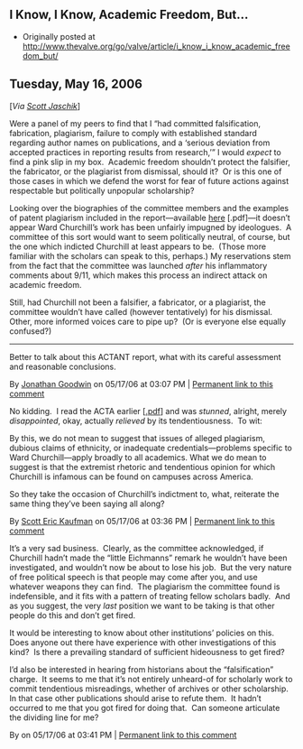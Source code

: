 ## I Know, I Know, Academic Freedom, But…

 * Originally posted at http://www.thevalve.org/go/valve/article/i_know_i_know_academic_freedom_but/

##  Tuesday, May 16, 2006 

\[_Via [Scott Jaschik](http://insidehighered.com/news/2006/05/16/churchill)_\]

Were a panel of my peers to find that I “had committed falsification, fabrication, plagiarism, failure to comply with established standard regarding author names on publications, and a ‘serious deviation from accepted practices in reporting results from research,’” I would _expect_ to find a pink slip in my box.  Academic freedom shouldn’t protect the falsifier, the fabricator, or the plagiarist from dismissal, should it?  Or is this one of those cases in which we defend the worst for fear of future actions against respectable but politically unpopular scholarship?  

Looking over the biographies of the committee members and the examples of patent plagiarism included in the report—available [here](http://www.colorado.edu/news/reports/churchill/download/WardChurchillReport.pdf) [.pdf]—it doesn’t appear Ward Churchill’s work has been unfairly impugned by ideologues.  A committee of this sort would want to seem politically neutral, of course, but the one which indicted Churchill at least appears to be.  (Those more familiar with the scholars can speak to this, perhaps.)  My reservations stem from the fact that the committee was launched _after_ his inflammatory comments about 9/11, which makes this process an indirect attack on academic freedom.

Still, had Churchill not been a falsifier, a fabricator, or a plagiarist, the committee wouldn’t have called (however tentatively) for his dismissal.  Other, more informed voices care to pipe up?  (Or is everyone else equally confused?)

---

Better to talk about this ACTANT report, what with its careful assessment and reasonable conclusions.

By [Jonathan Goodwin](http://jgoodwin.net) on 05/17/06 at 03:07 PM | [Permanent link to this comment](http://www.thevalve.org/go/valve/article/i_know_i_know_academic_freedom_but/#9299)
[]()

No kidding.  I read the ACTA earlier \[[.pdf](http://www.goacta.org/whats_new/How%!M(MISSING)any%!W(MISSING)ard%!C(MISSING)hurchills.pdf)\] and was _stunned_, alright, merely _disappointed_, okay, actually _relieved_ by its tendentiousness.  To wit:

By this, we do not mean to suggest that issues of alleged plagiarism, dubious claims of ethnicity, or inadequate credentials—problems specific to Ward Churchill—apply broadly to all academics. What we do mean to suggest is that the extremist rhetoric and tendentious opinion for which Churchill is infamous can be found on campuses across America.

So they take the occasion of Churchill’s indictment to, what, reiterate the same thing they’ve been saying all along?

By [Scott Eric Kaufman](http://acephalous.typepad.com) on 05/17/06 at 03:36 PM | [Permanent link to this comment](http://www.thevalve.org/go/valve/article/i_know_i_know_academic_freedom_but/#9300)
[]()

It’s a very sad business.  Clearly, as the committee acknowledged, if Churchill hadn’t made the “little Eichmanns” remark he wouldn’t have been investigated, and wouldn’t now be about to lose his job.  But the very nature of free political speech is that people may come after you, and use whatever weapons they can find.  The plagiarism the committee found is indefensible, and it fits with a pattern of treating fellow scholars badly.  And as you suggest, the very *last* position we want to be taking is that other people do this and don’t get fired.

It would be interesting to know about other institutions’ policies on this.  Does anyone out there have experience with other investigations of this kind?  Is there a prevailing standard of sufficient hideousness to get fired?

I’d also be interested in hearing from historians about the “falsification” charge.  It seems to me that it’s not entirely unheard-of for scholarly work to commit tendentious misreadings, whether of archives or other scholarship.  In that case other publications should arise to refute them.  It hadn’t occurred to me that you got fired for doing that.  Can someone articulate the dividing line for me?

By  on 05/17/06 at 03:41 PM | [Permanent link to this comment](http://www.thevalve.org/go/valve/article/i_know_i_know_academic_freedom_but/#9301)

